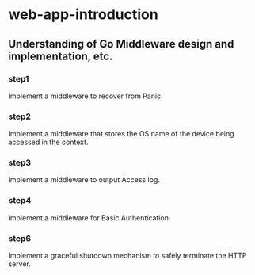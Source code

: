 # web-app-introduction
## Understanding of Go Middleware design and implementation, etc.

### step1
Implement a middleware to recover from Panic.

### step2
Implement a middleware that stores the OS name of the device being accessed in the context.

### step3
Implement a middleware to output Access log.

### step4
Implement a middleware for Basic Authentication.

### step6
Implement a graceful shutdown mechanism to safely terminate the HTTP server.
